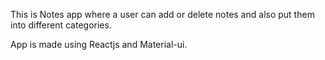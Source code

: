 This is Notes app where a user can add or delete notes and also put them into different categories.

App is made using Reactjs and Material-ui.

